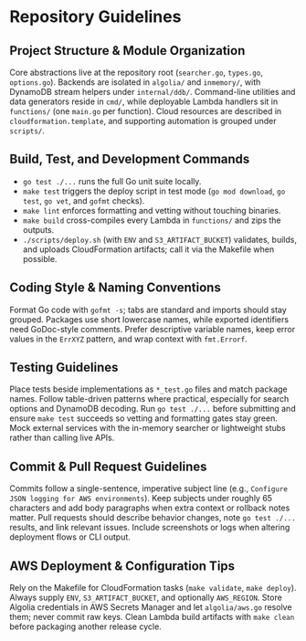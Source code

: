 # Repository Guidelines

## Project Structure & Module Organization
Core abstractions live at the repository root (`searcher.go`, `types.go`, `options.go`). Backends are isolated in `algolia/` and `inmemory/`, with DynamoDB stream helpers under `internal/ddb/`. Command-line utilities and data generators reside in `cmd/`, while deployable Lambda handlers sit in `functions/` (one `main.go` per function). Cloud resources are described in `cloudformation.template`, and supporting automation is grouped under `scripts/`.

## Build, Test, and Development Commands
- `go test ./...` runs the full Go unit suite locally.
- `make test` triggers the deploy script in test mode (`go mod download`, `go test`, `go vet`, and `gofmt` checks).
- `make lint` enforces formatting and vetting without touching binaries.
- `make build` cross-compiles every Lambda in `functions/` and zips the outputs.
- `./scripts/deploy.sh` (with `ENV` and `S3_ARTIFACT_BUCKET`) validates, builds, and uploads CloudFormation artifacts; call it via the Makefile when possible.

## Coding Style & Naming Conventions
Format Go code with `gofmt -s`; tabs are standard and imports should stay grouped. Packages use short lowercase names, while exported identifiers need GoDoc-style comments. Prefer descriptive variable names, keep error values in the `ErrXYZ` pattern, and wrap context with `fmt.Errorf`.

## Testing Guidelines
Place tests beside implementations as `*_test.go` files and match package names. Follow table-driven patterns where practical, especially for search options and DynamoDB decoding. Run `go test ./...` before submitting and ensure `make test` succeeds so vetting and formatting gates stay green. Mock external services with the in-memory searcher or lightweight stubs rather than calling live APIs.

## Commit & Pull Request Guidelines
Commits follow a single-sentence, imperative subject line (e.g., `Configure JSON logging for AWS environments`). Keep subjects under roughly 65 characters and add body paragraphs when extra context or rollback notes matter. Pull requests should describe behavior changes, note `go test ./...` results, and link relevant issues. Include screenshots or logs when altering deployment flows or CLI output.

## AWS Deployment & Configuration Tips
Rely on the Makefile for CloudFormation tasks (`make validate`, `make deploy`). Always supply `ENV`, `S3_ARTIFACT_BUCKET`, and optionally `AWS_REGION`. Store Algolia credentials in AWS Secrets Manager and let `algolia/aws.go` resolve them; never commit raw keys. Clean Lambda build artifacts with `make clean` before packaging another release cycle.
